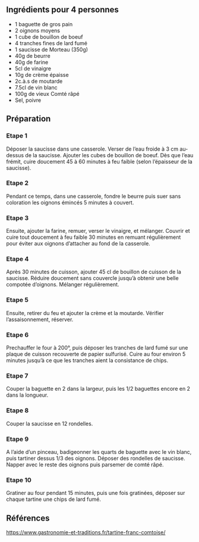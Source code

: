 ## Ingrédients pour 4 personnes

- 1 baguette de gros pain
- 2 oignons moyens
- 1 cube de bouillon de boeuf
- 4 tranches fines de lard fumé
- 1 saucisse de Morteau (350g)
- 40g de beurre
- 40g de farine
- 5cl de vinaigre
- 10g de crème épaisse
- 2c.à.s de moutarde
- 7.5cl de vin blanc
- 100g de vieux Comté râpé
- Sel, poivre

## Préparation

### Etape 1

Déposer la saucisse dans une casserole. Verser de l’eau froide à 3 cm au-dessus de la saucisse. Ajouter les cubes de bouillon de boeuf. Dès que l’eau frémit, cuire doucement 45 à 60 minutes à feu faible (selon l’épaisseur de la saucisse).

### Etape 2

Pendant ce temps, dans une casserole, fondre le beurre puis suer sans coloration les oignons émincés 5 minutes à couvert.

### Etape 3

Ensuite, ajouter la farine, remuer, verser le vinaigre, et mélanger. Couvrir et cuire tout doucement à feu faible 30 minutes en remuant régulièrement pour éviter aux oignons d’attacher au fond de la casserole.

### Etape 4

Après 30 minutes de cuisson, ajouter 45 cl de bouillon de cuisson de la saucisse. Réduire doucement sans couvercle jusqu’à obtenir une belle compotée d’oignons. Mélanger régulièrement.

### Etape 5

 Ensuite, retirer du feu et ajouter la crème et la moutarde. Vérifier l’assaisonnement, réserver.
 
 ### Etape 6
 
Prechauffer le four à 200°, puis déposer les tranches de lard fumé sur une plaque de cuisson recouverte de papier sulfurisé. Cuire au four environ 5 minutes jusqu’à ce que les tranches aient la consistance de chips.

### Etape 7

Couper la baguette en 2 dans la largeur, puis les 1/2 baguettes encore en 2 dans la longueur.

### Etape 8

Couper la saucisse en 12 rondelles.

### Etape 9

A l’aide d’un pinceau, badigeonner les quarts de baguette avec le vin blanc, puis tartiner dessus 1/3 des oignons. Déposer des rondelles de saucisse. Napper avec le reste des oignons puis parsemer de comté râpé.

### Etape 10

Gratiner au four pendant 15 minutes, puis une fois gratinées, déposer sur chaque tartine une chips de lard fumé.

## Références

<https://www.gastronomie-et-traditions.fr/tartine-franc-comtoise/>
